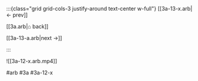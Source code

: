 :::{class="grid grid-cols-3 justify-around text-center w-full"}
[[3a-13-x.arb|← prev]]

[[3a.arb|⌂ back]]

[[3a-13-a.arb|next →]]

:::

![[3a-12-x.arb.mp4]]

#arb #3a #3a-12-x

